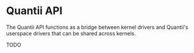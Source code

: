 # Quantii API
The Quantii API functions as a bridge between kernel drivers and Quantii's
userspace drivers that can be shared across kernels.

TODO
